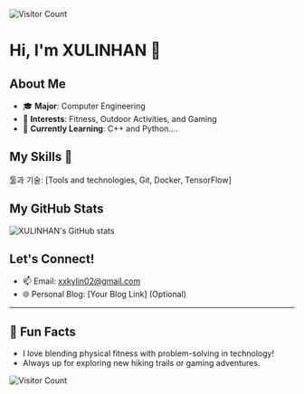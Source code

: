 ![Visitor Count](https://profile-counter.glitch.me/{your-username}/count.svg)
# Hi, I'm XULINHAN 👋

## About Me
- 🎓 **Major**: Computer Engineering  
- 💪 **Interests**: Fitness, Outdoor Activities, and Gaming  
- 🌱 **Currently Learning**: C++ and Python....  

## My Skills 🌟
툴과 기술: [Tools and technologies,  Git, Docker, TensorFlow]

## My GitHub Stats
![XULINHAN's GitHub stats](https://github-readme-stats.vercel.app/api?username=XULINHAN&show_icons=true)

## Let's Connect!
- 📫 Email: xxkylin02@gmail.com
- 🌐 Personal Blog: [Your Blog Link] (Optional)

---

## 🌟 Fun Facts
- I love blending physical fitness with problem-solving in technology!
- Always up for exploring new hiking trails or gaming adventures.

![Visitor Count](https://profile-counter.glitch.me/XULINHAN/count.svg)


<!---
XU-LINHAN/XU-LINHAN is a ✨ special ✨ repository because its `README.md` (this file) appears on your GitHub profile.
You can click the Preview link to take a look at your changes.
--->
